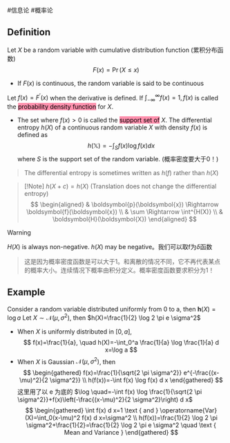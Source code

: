 #信息论 #概率论 

## Definition

Let $X$ be a random variable with cumulative distribution function (累积分布函数)
$$
F(x)=\operatorname{Pr}(X \leq x)
$$
- If $F(x)$ is continuous, the random variable is said to be continuous

Let $f(x)=F^{\prime}(x)$ when the derivative is defined. If $\int_{-\infty}^{\infty} f(x)=1, f(x)$ is called the <mark style="background: #FF5582A6;">probability density function</mark> for $X$.
- The set where $f(x)>0$ is called the <mark style="background: #FF5582A6;">support set of</mark> $X$.
The differential entropy $h(X)$ of a continuous random variable $X$ with density $f(x)$ is defined as
$$
h(\mathbb{X})=-\int_S f(x) \log f(x) d x
$$
where $S$ is the support set of the random variable. (概率密度要大于0！)


>The differential entropy is sometimes written as $h(f)$ rather than $h(X)$

 >[!Note] $h(X+c)=h(X)$ (Translation does not change the differential entropy)
$$
\begin{aligned}
& \boldsymbol{p}(\boldsymbol{x}) \Rightarrow \boldsymbol{f}(\boldsymbol{x}) \\
& \sum \Rightarrow \int^{H(X)} \\
& \boldsymbol{H}(\boldsymbol{X})
\end{aligned}
$$

>[!warning]
$H(X)$ is always non-negative. $h(X)$ may be negative。我们可以取f为$\delta$函数
>
>这是因为概率密度函数是可以大于1。和离散的情况不同，它不再代表某点的概率大小。连续情况下概率由积分定义。概率密度函数要求积分为1！


## Example
Consider a random variable distributed uniformly from 0 to a, then $\boldsymbol{h}(X)=\log a$
Let $X \sim \mathcal{N}\left(\mu, \sigma^2\right)$, then $h(X)=\frac{1}{2} \log 2 \pi e \sigma^2$
- When $X$ is uniformly distributed in $[0, a]$,
$$
f(x)=\frac{1}{a}, \quad h(X)=-\int_0^a \frac{1}{a} \log \frac{1}{a} d x=\log a
$$
- When $X$ is Gaussian $\mathcal{N}\left(\mu, \sigma^2\right)$, then
$$
\begin{gathered}
f(x)=\frac{1}{\sqrt{2 \pi \sigma^2}} e^{-\frac{(x-\mu)^2}{2 \sigma^2}} \\
h(f(x))=-\int f(x) \log f(x) d x
\end{gathered}
$$
这里用了以 $\mathrm{e}$ 为底的 $\log \quad=-\int f(x) \log \frac{1}{\sqrt{2 \pi \sigma^2}}+f(x)\left(-\frac{(x-\mu)^2}{2 \sigma^2}\right) d x$
$$
\begin{gathered}
\int f(x) d x=1 \text { and } \operatorname{Var}(X)=\int_0(x-\mu)^2 f(x) d x=\sigma^2 \\
h(f(x))=\frac{1}{2} \log 2 \pi \sigma^2+\frac{1}{2}=\frac{1}{2} \log 2 \pi e \sigma^2 \quad \text { Mean and Variance }
\end{gathered}
$$